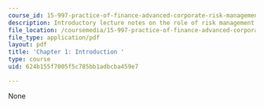 ```yaml
---
course_id: 15-997-practice-of-finance-advanced-corporate-risk-management-spring-2009
description: Introductory lecture notes on the role of risk management.
file_location: /coursemedia/15-997-practice-of-finance-advanced-corporate-risk-management-spring-2009/624b155f7005f5c785bb1adbcba459e7_MIT15_997s09_read01_ch01.pdf
file_type: application/pdf
layout: pdf
title: 'Chapter 1: Introduction '
type: course
uid: 624b155f7005f5c785bb1adbcba459e7

---
```

None